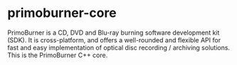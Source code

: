 # primoburner-core
PrimoBurner is a CD, DVD and Blu-ray burning software development kit (SDK). It is cross-platform, and offers a well-rounded and flexible API for fast and easy implementation of optical disc recording / archiving solutions. This is the PrimoBurner C++ core.
